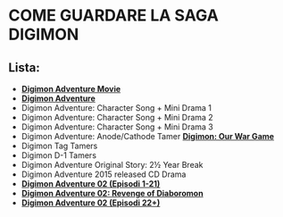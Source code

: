 # COME GUARDARE LA SAGA DIGIMON

##  Lista:
* [**Digimon Adventure Movie**](https://anilist.co/anime/2961/Digimon-Adventure-Movie/)
* [**Digimon Adventure**](https://anilist.co/anime/552/Digimon-Adventure/)
* Digimon Adventure: Character Song + Mini Drama 1
* Digimon Adventure: Character Song + Mini Drama 2
* Digimon Adventure: Character Song + Mini Drama 3
* Digimon Adventure: Anode/Cathode Tamer
[**Digimon: Our War Game**](https://anilist.co/anime/2397/Digimon-Adventure-Bokura-no-War-Game/)
* Digimon Tag Tamers
* Digimon D-1 Tamers
* Digimon Adventure Original Story: 2½ Year Break
* Digimon Adventure 2015 released CD Drama
* [**Digimon Adventure 02 (Episodi 1-21)**](https://anilist.co/anime/1313/Digimon-Adventure-02/)
* [**Digimon Adventure 02: Revenge of Diaboromon**](https://anilist.co/anime/2398/Digimon-Adventure-02-Diablomon-no-Gyakushuu/)
* [**Digimon Adventure 02 (Episodi 22+)**](https://anilist.co/anime/1313/Digimon-Adventure-02/)
